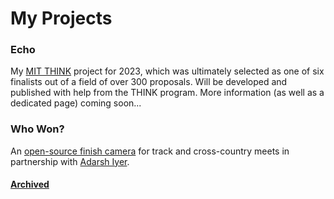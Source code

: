 # My Projects

### Echo
My [MIT THINK](https://think.mit.edu) project for 2023, which was ultimately selected as one of six finalists out of a field of over 300 proposals. Will be developed and published with help from the THINK program. More information (as well as a dedicated page) coming soon...

### Who Won?
An [open-source finish camera](https://github.com/apawate/whowon) for track and cross-country meets in partnership with [Adarsh Iyer](https://github.com/adarshramiyer).


#### [Archived](https://apawate.github.io/archived)
